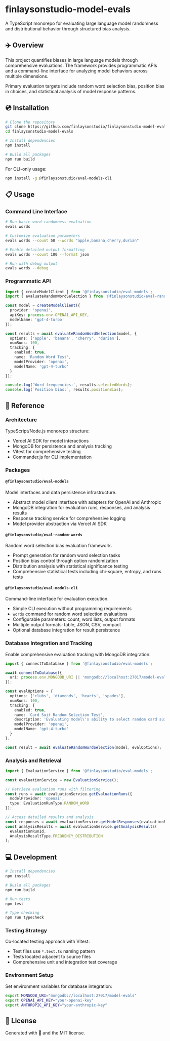 # finlaysonstudio-model-evals

A TypeScript monorepo for evaluating large language model randomness and distributional behavior through structured bias analysis.

## ✈️ Overview

This project quantifies biases in large language models through comprehensive evaluations.
The framework provides programmatic APIs and a command-line interface for analyzing model behaviors across multiple dimensions.

Primary evaluation targets include random word selection bias, position bias in choices, and statistical analysis of model response patterns.

## 💿 Installation

```bash
# Clone the repository
git clone https://github.com/finlaysonstudio/finlaysonstudio-model-evals.git
cd finlaysonstudio-model-evals

# Install dependencies
npm install

# Build all packages
npm run build
```

For CLI-only usage:

```bash
npm install -g @finlaysonstudio/eval-models-cli
```

## 📋 Usage

### Command Line Interface

```bash
# Run basic word randomness evaluation
evals words

# Customize evaluation parameters
evals words --count 50 --words "apple,banana,cherry,durian"

# Enable detailed output formatting
evals words --count 100 --format json

# Run with debug output
evals words --debug
```

### Programmatic API

```typescript
import { createModelClient } from '@finlaysonstudio/eval-models';
import { evaluateRandomWordSelection } from '@finlaysonstudio/eval-random-words';

const model = createModelClient({
  provider: 'openai',
  apiKey: process.env.OPENAI_API_KEY,
  modelName: 'gpt-4-turbo'
});

const results = await evaluateRandomWordSelection(model, {
  options: ['apple', 'banana', 'cherry', 'durian'],
  numRuns: 100,
  tracking: {
    enabled: true,
    name: 'Random Word Test',
    modelProvider: 'openai',
    modelName: 'gpt-4-turbo'
  }
});

console.log(`Word frequencies:`, results.selectedWords);
console.log(`Position bias:`, results.positionBias);
```

## 📖 Reference

### Architecture

TypeScript/Node.js monorepo structure:
- Vercel AI SDK for model interactions
- MongoDB for persistence and analysis tracking
- Vitest for comprehensive testing
- Commander.js for CLI implementation

### Packages

#### `@finlaysonstudio/eval-models`

Model interfaces and data persistence infrastructure.

- Abstract model client interface with adapters for OpenAI and Anthropic
- MongoDB integration for evaluation runs, responses, and analysis results
- Response tracking service for comprehensive logging
- Model provider abstraction via Vercel AI SDK

#### `@finlaysonstudio/eval-random-words`

Random word selection bias evaluation framework.

- Prompt generation for random word selection tasks
- Position bias control through option randomization
- Distribution analysis with statistical significance testing
- Comprehensive statistical tests including chi-square, entropy, and runs tests

#### `@finlaysonstudio/eval-models-cli`

Command-line interface for evaluation execution.

- Simple CLI execution without programming requirements
- `words` command for random word selection evaluations
- Configurable parameters: count, word lists, output formats
- Multiple output formats: table, JSON, CSV, compact
- Optional database integration for result persistence

### Database Integration and Tracking

Enable comprehensive evaluation tracking with MongoDB integration:

```typescript
import { connectToDatabase } from '@finlaysonstudio/eval-models';

await connectToDatabase({
  uri: process.env.MONGODB_URI || 'mongodb://localhost:27017/model-evals'
});

const evalOptions = {
  options: ['clubs', 'diamonds', 'hearts', 'spades'],
  numRuns: 100,
  tracking: {
    enabled: true,
    name: 'Card Suit Random Selection Test',
    description: 'Evaluating model\'s ability to select random card suits',
    modelProvider: 'openai',
    modelName: 'gpt-4-turbo'
  }
};

const result = await evaluateRandomWordSelection(model, evalOptions);
```

### Analysis and Retrieval

```typescript
import { EvaluationService } from '@finlaysonstudio/eval-models';

const evaluationService = new EvaluationService();

// Retrieve evaluation runs with filtering
const runs = await evaluationService.getEvaluationRuns({
  modelProvider: 'openai',
  type: EvaluationRunType.RANDOM_WORD
});

// Access detailed results and analysis
const responses = await evaluationService.getModelResponses(evaluationRunId);
const analysisResults = await evaluationService.getAnalysisResults(
  evaluationRunId,
  AnalysisResultType.FREQUENCY_DISTRIBUTION
);
```

## 💻 Development

```bash
# Install dependencies
npm install

# Build all packages
npm run build

# Run tests
npm test

# Type checking
npm run typecheck
```

### Testing Strategy

Co-located testing approach with Vitest:
- Test files use `*.test.ts` naming pattern
- Tests located adjacent to source files
- Comprehensive unit and integration test coverage

### Environment Setup

Set environment variables for database integration:
```bash
export MONGODB_URI="mongodb://localhost:27017/model-evals"
export OPENAI_API_KEY="your-openai-key"
export ANTHROPIC_API_KEY="your-anthropic-key"
```

## 📜 License

Generated with 🩶 and the MIT license.
